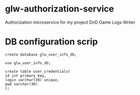 # glw-authorization-service
Authorization microservice for my project DnD Game Logs Writer
# DB configuration scrip
```{MySQL} 
create database glw_user_info_db;

use glw_user_info_db;

create table user_credentials(
id int primary key,
login varchar(30) unique,
pwd varchar(30)
);
```


